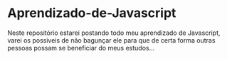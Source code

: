 # Aprendizado-de-Javascript
Neste repositório estarei postando todo meu aprendizado de Javascript, varei os possiveis de não bagunçar ele para que de certa forma outras pessoas possam se beneficiar do meus estudos... 
